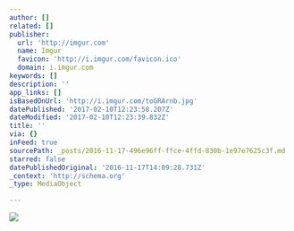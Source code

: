 ```yaml
---
author: []
related: []
publisher:
  url: 'http://imgur.com'
  name: Imgur
  favicon: 'http://i.imgur.com/favicon.ico'
  domain: i.imgur.com
keywords: []
description: ''
app_links: []
isBasedOnUrl: 'http://i.imgur.com/toGRArnb.jpg'
datePublished: '2017-02-10T12:23:58.207Z'
dateModified: '2017-02-10T12:23:39.832Z'
title: ''
via: {}
inFeed: true
sourcePath: _posts/2016-11-17-496e96ff-ffce-4ffd-830b-1e97e7625c3f.md
starred: false
datePublishedOriginal: '2016-11-17T14:09:28.731Z'
_context: 'http://schema.org'
_type: MediaObject

---
```

<article style=""><img src="http://imgur.com/toGRArnb.jpg" /></article>